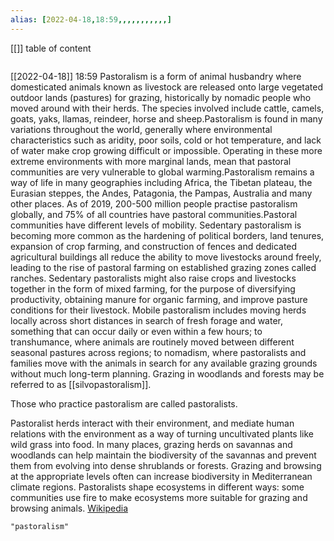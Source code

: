 ```yaml
---
alias: [2022-04-18,18:59,,,,,,,,,,,]
---
```

[[]]
table of content
```toc
```

[[2022-04-18]] 18:59
Pastoralism is a form of animal husbandry where domesticated animals known as livestock are released onto large vegetated outdoor lands (pastures) for grazing, historically by nomadic people who moved around with their herds.  The species involved include cattle, camels, goats, yaks, llamas, reindeer, horse and sheep.Pastoralism is found in many variations throughout the world, generally where environmental characteristics such as aridity, poor soils, cold or hot temperature, and lack of water make crop growing difficult or impossible.  Operating in these more extreme environments with more marginal lands, mean that pastoral communities are very vulnerable to global warming.Pastoralism remains a way of life in many geographies including Africa, the Tibetan plateau, the Eurasian steppes, the Andes, Patagonia, the Pampas, Australia and many other places. As of 2019, 200-500 million people practise pastoralism globally, and 75% of all countries have pastoral communities.Pastoral communities have different levels of mobility.  Sedentary pastoralism is becoming more common as the hardening of political borders, land tenures, expansion of crop farming, and construction of fences and dedicated agricultural buildings all reduce the ability to move livestocks around freely, leading to the rise of pastoral farming on established grazing zones called ranches.  Sedentary pastoralists might also raise crops and livestocks together in the form of mixed farming, for the purpose of diversifying productivity, obtaining manure for organic farming, and improve pasture conditions for their livestock.  Mobile pastoralism includes moving herds locally across short distances in search of fresh forage and water, something that can occur daily or even within a few hours; to transhumance, where animals are routinely moved between different seasonal pastures across regions; to nomadism, where pastoralists and families move with the animals in search for any available grazing grounds  without much long-term planning.  Grazing in woodlands and forests may be referred to as [[silvopastoralism]].

Those who practice pastoralism are called pastoralists. 

Pastoralist herds interact with their environment, and mediate human relations with the environment as a way of turning uncultivated plants like wild grass into food. In many places, grazing herds on savannas and woodlands can help maintain the biodiversity of the savannas and prevent them from evolving into dense shrublands or forests. Grazing and browsing at the appropriate levels often can increase biodiversity in Mediterranean climate regions. Pastoralists shape ecosystems in different ways: some communities use fire to make ecosystems more suitable for grazing and browsing animals.
[Wikipedia](https://en.wikipedia.org/wiki/Pastoralism)
```query
"pastoralism"
```